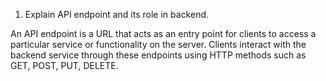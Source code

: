 1. Explain API endpoint and its role in backend.
   
An API endpoint is a URL that acts as an entry point for clients to access a particular service or functionality on the server. Clients interact with the backend service through these endpoints using HTTP methods such as GET, POST, PUT, DELETE.
